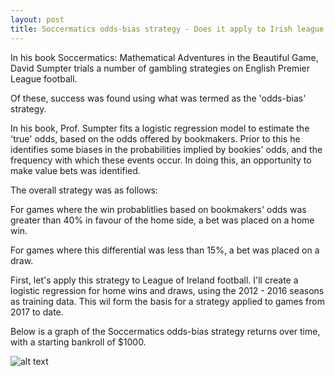 ```yaml
---
layout: post
title: Soccermatics odds-bias strategy - Does it apply to Irish league football?
---
```


In his book Soccermatics: Mathematical Adventures in the Beautiful Game, David Sumpter trials a number of gambling strategies on English Premier League football.

Of these, success was found using what was termed as the 'odds-bias' strategy. 

In his book, Prof. Sumpter fits a logistic regression model to estimate the 'true' odds, based on the odds offered by bookmakers. Prior to this he identifies some biases in the probabilities implied by bookies' odds, and the frequency with which these events occur. In doing this, an opportunity to make value bets was identified.

The overall strategy was as follows:

For games where the win probablitlies based on bookmakers' odds was greater than 40% in favour of the home side, a bet was placed on a home win.

For games where this differential was less than 15%, a bet was placed on a draw.

First, let's apply this strategy to League of Ireland football. I'll create a logistic regression for home wins and draws, using the 2012 - 2016 seasons as training data. This wil form the basis for a strategy applied to games from 2017 to date.

Below is a graph of the Soccermatics odds-bias strategy returns over time, with a starting bankroll of $1000.

![alt text](https://github.com/andrewwoods1/andrewwoods1/images/Bank_GameNo.png "Bank roll over time")

